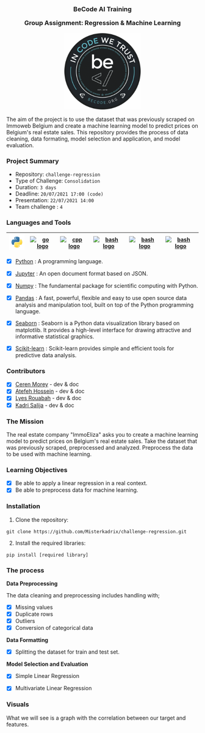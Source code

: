 <div align = "center">


<h3>BeCode AI Training

Group Assignment: Regression & Machine Learning</h3>

<img width = "200" src = /images/BeCode_Logo.png>
</div>



The aim of the project is to use the dataset that was previously scraped on Immoweb Belgium and create a machine learning model to predict prices on Belgium's real estate sales. This repository provides the process of data cleaning, data formating, model selection and application, and model evaluation. 


### Project Summary

- Repository: `challenge-regression`
- Type of Challenge: `Consolidation`
- Duration: `3 days`
- Deadline: `20/07/2021 17:00 (code)`
- Presentation: `22/07/2021 14:00`
- Team challenge : `4`

### Languages and Tools

|   [<img src="https://raw.githubusercontent.com/github/explore/80688e429a7d4ef2fca1e82350fe8e3517d3494d/topics/python/python.png" alt="python logo" width="44">](https://www.python.org/) | [<img src="https://upload.wikimedia.org/wikipedia/commons/thumb/3/38/Jupyter_logo.svg/1200px-Jupyter_logo.svg.png" alt="go logo" width="38">](https://jupyter.org/)  | [<img src="https://www.scipy.org/_static/images/numpylogoicon.png" alt="cpp logo" width="44">](https://numpy.org/)  |     [<img src="https://upload.wikimedia.org/wikipedia/commons/thumb/2/22/Pandas_mark.svg/1200px-Pandas_mark.svg.png" alt="bash logo" width="44">](https://geopandas.org/)| [<img src="https://seaborn.pydata.org/_static/logo-wide-lightbg.svg" alt="bash logo" width="64">](https://seaborn.pydata.org/) | [<img src="https://scikit-learn.org/stable/_static/scikit-learn-logo-small.png" alt="bash logo" width="54">](https://scikit-learn.org/stable/)
|---|---|---|---|---|---|

- [X]  [Python](https://www.python.org/) : A programming language.
- [X]  [Jupyter](https://jupyter.org/) : An open document format based on JSON.
- [X]  [Numpy](https://numpy.org/) : The fundamental package for scientific computing with Python.
- [X]  [Pandas](https://pandas.pydata.org/) : A fast, powerful, flexible and easy to use open source data analysis and manipulation tool, built on top of the Python programming language.
- [X]  [Seaborn](https://pandas.pydata.org/) : Seaborn is a Python data visualization library based on matplotlib. It provides a high-level interface for drawing attractive and informative statistical graphics.
- [X]  [Scikit-learn](https://scikit-learn.org/stable/) : Scikit-learn provides simple and efficient tools for predictive data analysis.


### Contributors

- [X] [Ceren Morey](https://github.com/c-morey) - dev & doc  
- [X] [Atefeh Hossein](https://github.com/atefehhosseinniay) - dev & doc  
- [X] [Lyes Rouabah](https://github.com/lyesds) - dev & doc  
- [X] [Kadri Salija](https://github.com/Misterkadrix?tab=repositories) - dev & doc

### The Mission

The real estate company "ImmoEliza" asks you to create a machine learning model to predict prices on Belgium's real estate sales. Take the dataset that was previously scraped, preprocessed and analyzed. Preprocess the data to be used with machine learning.

### Learning Objectives

- [X] Be able to apply a linear regression in a real context.
- [X] Be able to preprocess data for machine learning.

### Installation

1. Clone the repository:
```
git clone https://github.com/Misterkadrix/challenge-regression.git
``` 
2. Install the required libraries:
```
pip install [required library]
```

### The process

**Data Preprocessing**

The data cleaning and preprocessing includes handling with;
- [X] Missing values
- [X] Duplicate rows
- [X] Outliers
- [X] Conversion of categorical data
  
**Data Formatting**
- [X] Splitting the dataset for train and test set.

**Model Selection and Evaluation**
- [X] Simple Linear Regression
- [X] Multivariate Linear Regression


### Visuals

What we will see is a graph with the correlation between our target and features. 


